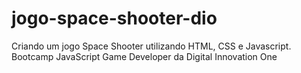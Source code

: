 # jogo-space-shooter-dio
Criando um jogo Space Shooter utilizando HTML, CSS e Javascript. Bootcamp JavaScript Game Developer da Digital Innovation One
